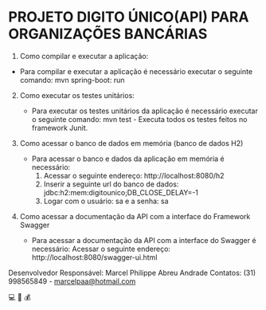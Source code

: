 # PROJETO DIGITO ÚNICO(API) PARA ORGANIZAÇÕES BANCÁRIAS

1. Como compilar e executar a aplicação:
  - Para compilar e executar a aplicação é necessário executar o seguinte comando: mvn spring-boot: run

2. Como executar os testes unitários:
   - Para executar os testes unitários da aplicação é necessário executar o seguinte comando: mvn test - Executa todos os testes feitos no framework Junit.

3. Como acessar o banco de dados em memória (banco de dados H2)
   - Para acessar o banco e dados da aplicação em memória é necessário:
      1. Acessar o seguinte endereço: http://localhost:8080/h2
      2. Inserir a seguinte url do banco de dados: jdbc:h2:mem:digitounico;DB_CLOSE_DELAY=-1
      3. Logar com o usuário: sa e a senha: sa

4. Como acessar a documentação da API com a interface do Framework Swagger
   - Para acessar a documentação da API com a interface do Swagger é necessário: Acessar o seguinte endereço: http://localhost:8080/swagger-ui.html

Desenvolvedor Responsável: Marcel Philippe Abreu Andrade Contatos: (31) 998565849 - marcelpaa@hotmail.com

:computer: :closed_lock_with_key: :moneybag:




